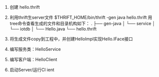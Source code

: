 1. 创建 hello.thrift
2. 利用thrift生server文件
   $THRIFT_HOME/bin/thrift -gen java hello.thrift
   用tree命令查看生成的文件和目录机构如下：
   .
   ├── gen-java
   │ └── service
   │     └── iotdb
   │         └── Hello.java
   └── hello.thrift
   
3. 将生成文件copy到工程中，并创建HelloImpl实现Hello.IFace接口
4. 编写服务类：HelloService
5. 编写客户端：HelloClient
6. 启动Server/运行Cl  ient
